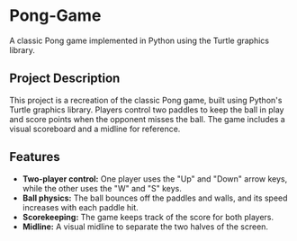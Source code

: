 # Pong-Game

A classic Pong game implemented in Python using the Turtle graphics library.

## Project Description

This project is a recreation of the classic Pong game, built using Python's Turtle graphics library. Players control two paddles to keep the ball in play and score points when the opponent misses the ball. The game includes a visual scoreboard and a midline for reference.

## Features

- **Two-player control:** One player uses the "Up" and "Down" arrow keys, while the other uses the "W" and "S" keys.
- **Ball physics:** The ball bounces off the paddles and walls, and its speed increases with each paddle hit.
- **Scorekeeping:** The game keeps track of the score for both players.
- **Midline:** A visual midline to separate the two halves of the screen.
